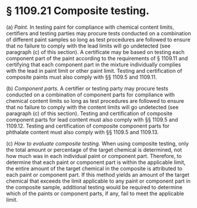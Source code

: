 # § 1109.21   Composite testing.

(a) *Paint.* In testing paint for compliance with chemical content limits, certifiers and testing parties may procure tests conducted on a combination of different paint samples so long as test procedures are followed to ensure that no failure to comply with the lead limits will go undetected (see paragraph (c) of this section). A certificate may be based on testing each component part of the paint according to the requirements of § 1109.11 and certifying that each component part in the mixture individually complies with the lead in paint limit or other paint limit. Testing and certification of composite paints must also comply with §§ 1109.5 and 1109.11.


(b) *Component parts.* A certifier or testing party may procure tests conducted on a combination of component parts for compliance with chemical content limits so long as test procedures are followed to ensure that no failure to comply with the content limits will go undetected (see paragraph (c) of this section). Testing and certification of composite component parts for lead content must also comply with §§ 1109.5 and 1109.12. Testing and certification of composite component parts for phthalate content must also comply with §§ 1109.5 and 1109.13.


(c) *How to evaluate composite testing.* When using composite testing, only the total amount or percentage of the target chemical is determined, not how much was in each individual paint or component part. Therefore, to determine that each paint or component part is within the applicable limit, the entire amount of the target chemical in the composite is attributed to each paint or component part. If this method yields an amount of the target chemical that exceeds the limit applicable to any paint or component part in the composite sample, additional testing would be required to determine which of the paints or component parts, if any, fail to meet the applicable limit.




